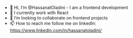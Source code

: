 - 👋 Hi, I’m @HassanatOladini - I am a frontend development
- 🌱 I currently work with React
- 💞️ I’m looking to collaborate on frontend projects
- 📫 How to reach me
      follow me on linkedIn: https://www.linkedin.com/in/hassanatoladini/

<!---
HassanatOladini/HassanatOladini is a ✨ special ✨ repository because its `README.md` (this file) appears on your GitHub profile.
You can click the Preview link to take a look at your changes.
--->
